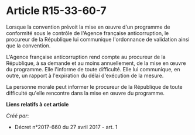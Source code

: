 # Article R15-33-60-7

Lorsque la convention prévoit la mise en œuvre d'un programme de conformité sous le contrôle de l'Agence française
anticorruption, le procureur de la République lui communique l'ordonnance de validation ainsi que la convention.

L'Agence française anticorruption rend compte au procureur de la République, à sa demande et au moins annuellement, de la
mise en œuvre du programme. Elle l'informe de toute difficulté. Elle lui communique, en outre, un rapport à l'expiration du
délai d'exécution de la mesure.

La personne morale peut informer le procureur de la République de toute difficulté qu'elle rencontre dans la mise en œuvre du
programme.

**Liens relatifs à cet article**

_Créé par_:

  - Décret n°2017-660 du 27 avril 2017 - art. 1
